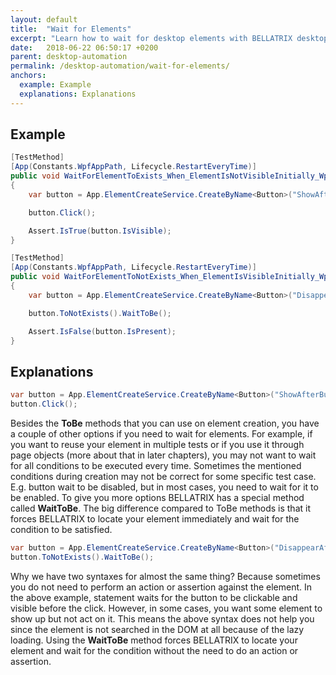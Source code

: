 ```yaml
---
layout: default
title:  "Wait for Elements"
excerpt: "Learn how to wait for desktop elements with BELLATRIX desktop module."
date:   2018-06-22 06:50:17 +0200
parent: desktop-automation
permalink: /desktop-automation/wait-for-elements/
anchors:
  example: Example
  explanations: Explanations
---
```

Example
-------
```csharp
[TestMethod]
[App(Constants.WpfAppPath, Lifecycle.RestartEveryTime)]
public void WaitForElementToExists_When_ElementIsNotVisibleInitially_Wpf()
{
    var button = App.ElementCreateService.CreateByName<Button>("ShowAfterButton").ToExists();

    button.Click();

    Assert.IsTrue(button.IsVisible);
}

[TestMethod]
[App(Constants.WpfAppPath, Lifecycle.RestartEveryTime)]
public void WaitForElementToNotExists_When_ElementIsVisibleInitially_Wpf()
{
    var button = App.ElementCreateService.CreateByName<Button>("DisappearAfterButton1");

    button.ToNotExists().WaitToBe();

    Assert.IsFalse(button.IsPresent);
}
```

Explanations
------------
```csharp
var button = App.ElementCreateService.CreateByName<Button>("ShowAfterButton").ToExists();
button.Click();
```
Besides the **ToBe** methods that you can use on element creation, you have a couple of other options if you need to wait for elements. For example, if you want to reuse your element in multiple tests or if you use it through page objects (more about that in later chapters), you may not want to wait for all conditions to be executed every time. Sometimes the mentioned conditions during creation may not be correct for some specific test case. E.g. button wait to be disabled, but in most cases, you need to wait for it to be enabled. To give you more options BELLATRIX has a special method called **WaitToBe**. The big difference compared to ToBe methods is that it forces BELLATRIX to locate your element immediately and wait for the condition to be satisfied.
```csharp
var button = App.ElementCreateService.CreateByName<Button>("DisappearAfterButton1");
button.ToNotExists().WaitToBe();
```
Why we have two syntaxes for almost the same thing? Because sometimes you do not need to perform an action or assertion against the element. In the above example, statement waits for the button to be clickable and visible before the click. However, in some cases, you want some element to show up but not act on it. This means the above syntax does not help you since the element is not searched in the DOM at all because of the lazy loading.
Using the **WaitToBe** method forces BELLATRIX to locate your element and wait for the condition without the need to do an action or assertion.